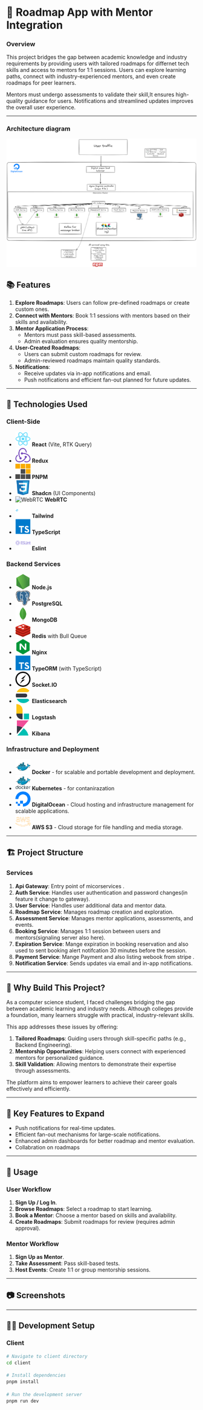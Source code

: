 # 🚀 Roadmap App with Mentor Integration

### **Overview**
This project bridges the gap between academic knowledge and industry requirements by providing users with tailored roadmaps for differnet tech skills and access to mentors for 1:1 sessions. Users can explore learning paths, connect with industry-experienced mentors, and even create roadmaps for peer learners. 

Mentors must undergo assessments to validate their skill,It ensures high-quality guidance for users. Notifications and streamlined updates improves the overall user experience.

---
### **Architecture diagram**
![Architecture diagram](architecture_diagram.png) 


## **📚 Features**
1. **Explore Roadmaps**: Users can follow pre-defined roadmaps or create custom ones.
2. **Connect with Mentors**: Book 1:1 sessions with mentors based on their skills and availability.
3. **Mentor Application Process**:
   - Mentors must pass skill-based assessments.
   - Admin evaluation ensures quality mentorship.
4. **User-Created Roadmaps**:
   - Users can submit custom roadmaps for review.
   - Admin-reviewed roadmaps maintain quality standards.
5. **Notifications**:
   - Receive updates via in-app notifications and email.
   - Push notifications and efficient fan-out planned for future updates.

---

## **🔧 Technologies Used**

### **Client-Side**
- <img src="https://github.com/devicons/devicon/blob/master/icons/react/react-original.svg" alt="React" width="40" height="40"/> **React** (Vite, RTK Query)
- <img src="https://github.com/devicons/devicon/blob/v2.16.0/icons/redux/redux-original.svg" alt="Redux" width="40" height="40"/> **Redux**
- <img src="https://github.com/devicons/devicon/blob/v2.16.0/icons/pnpm/pnpm-original.svg" alt="PNPM" width="40" height="40"/> **PNPM**
- <img src="https://github.com/devicons/devicon/blob/master/icons/css3/css3-original.svg" alt="Shadcn" width="40" height="40"/> **Shadcn** (UI Components)
- <img src="https://github.com/devicons/devicon/blob/master/icons/webrtc/webrtc-original.svg" alt="WebRTC" width="40" height="40"/> **WebRTC**
- <img src="https://github.com/devicons/devicon/blob/v2.16.0/icons/tailwindcss/tailwindcss-original-wordmark.svg" alt="Tailwind" width="40" height="40"/> **Tailwind**
- <img src="https://github.com/devicons/devicon/blob/master/icons/typescript/typescript-original.svg" alt="TS" width="40" height="40"/> **TypeScript**
- <img src="https://github.com/devicons/devicon/blob/v2.16.0/icons/eslint/eslint-line-wordmark.svg" alt="eslint" width="40" height="40"/> **Eslint**


### **Backend Services**
- <img src="https://github.com/devicons/devicon/blob/master/icons/nodejs/nodejs-original.svg" alt="Node.js" width="40" height="40"/> **Node.js**
- <img src="https://github.com/devicons/devicon/blob/master/icons/postgresql/postgresql-original.svg" alt="PostgreSQL" width="40" height="40"/> **PostgreSQL**
- <img src="https://github.com/devicons/devicon/blob/master/icons/mongodb/mongodb-original.svg" alt="MongoDB" width="40" height="40"/> **MongoDB**
- <img src="https://github.com/devicons/devicon/blob/master/icons/redis/redis-original.svg" alt="Redis" width="40" height="40"/> **Redis** with Bull Queue
- <img src="https://github.com/devicons/devicon/blob/master/icons/nginx/nginx-original.svg" alt="Nginx" width="40" height="40"/> **Nginx**
- <img src="https://github.com/devicons/devicon/blob/master/icons/typescript/typescript-original.svg" alt="TypeORM" width="40" height="40"/> **TypeORM** (with TypeScript)
- <img src="https://github.com/devicons/devicon/blob/master/icons/socketio/socketio-original.svg" alt="Socket.IO" width="40" height="40"/> **Socket.IO**
- <img src="https://github.com/devicons/devicon/blob/master/icons/elasticsearch/elasticsearch-original.svg" alt="Elasticsearch" width="40" height="40"/> **Elasticsearch**
- <img src="https://github.com/devicons/devicon/blob/master/icons/logstash/logstash-original.svg" alt="Logstash" width="40" height="40"/> **Logstash**
- <img src="https://github.com/devicons/devicon/blob/master/icons/kibana/kibana-original.svg" alt="Kibana" width="40" height="40"/> **Kibana**


### **Infrastructure and Deployment**
- <img src="https://github.com/devicons/devicon/blob/master/icons/docker/docker-original.svg" alt="Docker" width="40" height="40"/> **Docker** - for scalable and portable development and deployment.
- <img src="https://github.com/devicons/devicon/blob/v2.16.0/icons/docker/docker-original-wordmark.svg" alt="K8" width="40" height="40"/> **Kubernetes** - for contanirazation
- <img src="https://github.com/devicons/devicon/blob/master/icons/digitalocean/digitalocean-original.svg" alt="DigitalOcean" width="40" height="40"/> **DigitalOcean** - Cloud hosting and infrastructure management for scalable applications.
- <img src="https://github.com/devicons/devicon/blob/master/icons/amazonwebservices/amazonwebservices-line-wordmark.svg" alt="AWS S3" width="40" height="40"/> **AWS S3** - Cloud storage for file handling and media storage.

---

## **🏗️ Project Structure**
### **Services**
1. **Api Gateway**: Entry point of micorservices .
1. **Auth Service**: Handles user authentication and password changes(in feature it change to gateway).
2. **User Service**: Handles user additional data and mentor data.
3. **Roadmap Service**: Manages roadmap creation and exploration.
4. **Assessment Service**: Manages mentor applications, assessments, and events.
5. **Booking Service**: Manages 1:1 session between users and mentors(signaling server also here).
6. **Expiration Service**: Mange expiration in booking reservation and also used to sent booking alert notifcation 30 minutes before the session.
7. **Payment Service**: Mange Payment and also listing webook from stripe .
9. **Notification Service**: Sends updates via email and in-app notifications.

---

## **🎯 Why Build This Project?**
As a computer science student, I faced challenges bridging the gap between academic learning and industry needs. Although colleges provide a foundation, many learners struggle with practical, industry-relevant skills. 

This app addresses these issues by offering:
1. **Tailored Roadmaps**: Guiding users through skill-specific paths (e.g., Backend Engineering).
2. **Mentorship Opportunities**: Helping users connect with experienced mentors for personalized guidance.
3. **Skill Validation**: Allowing mentors to demonstrate their expertise through assessments.

The platform aims to empower learners to achieve their career goals effectively and efficiently.

---

## **🚀 Key Features to Expand**
- Push notifications for real-time updates.
- Efficient fan-out mechanisms for large-scale notifications.
- Enhanced admin dashboards for better roadmap and mentor evaluation.
- Collabration on roadmaps 
---

## **📖 Usage**
### **User Workflow**
1. **Sign Up / Log In**.
2. **Browse Roadmaps**: Select a roadmap to start learning.
3. **Book a Mentor**: Choose a mentor based on skills and availability.
4. **Create Roadmaps**: Submit roadmaps for review (requires admin approval).

### **Mentor Workflow**
1. **Sign Up as Mentor**.
2. **Take Assessment**: Pass skill-based tests.
3. **Host Events**: Create 1:1 or group mentorship sessions.

---

## **📷 Screenshots**

---

## **👨‍💻 Development Setup**

### **Client**
```bash
# Navigate to client directory
cd client

# Install dependencies
pnpm install

# Run the development server
pnpm run dev
